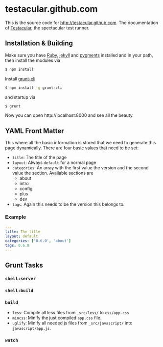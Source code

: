 # testacular.github.com

This is the source code for http://testacular.github.com. The documentation of 
[Testacular], the spectacular test runner.

## Installation & Building

Make sure you have [Ruby], [jekyll] and [pygments] installed and in
your path, then install the modules via

```bash
$ npm install
```
Install [grunt-cli]
```bash
$ npm install -g grunt-cli
```
and startup via
```bash
$ grunt
```
Now you can open http://localhost:8000 and see all the beauty.


## YAML Front Matter

This where all the basic information is stored that we need to
generate this page dynamically. There are four basic values that need
to be set:

* `title`: The title of the page
* `layout`: Always `default` for a normal page
* `categories`: An array with the first value the version and the
  second value the section. Available sections are 
    * about
    * intro
    * config
    * plus
    * dev
* `tags`: Again this needs to be the version this belongs to.

### Example
```yaml
---
title: The title
layout: default
categories: ['0.6.0', 'about']
tags: 0.6.0
---
```



## Grunt Tasks

### `shell:server`

### `shell:build`

### `build`
* `less`: Compile all less files from `_src/less/` to `css/app.css`
* `mincss`: Minify the just compiled `app.css` file.
* `uglify`: Minify all needed js files from `_src/javascript/` into
  `javascript/app.js`.

### `watch`


[Ruby]: http://www.ruby-lang.org/en/
[jekyll]: https://github.com/mojombo/jekyll
[pygments]: http://pygments.org/
[grunt-cli]: http://github.com/gruntjs/grunt-cli
[Testacular]: https://github.com/testacular/testacular
